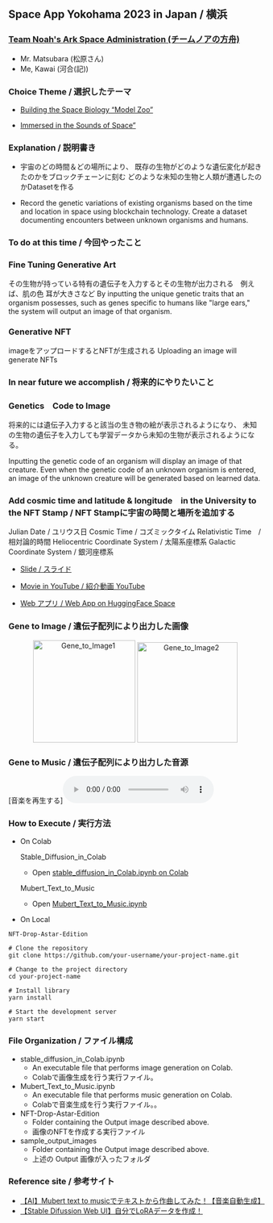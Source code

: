 
## Space App Yokohama 2023 in Japan / 横浜

### [Team Noah's Ark Space Administration (チームノアの方舟)](https://2022.spaceappschallenge.org/challenges/2022-challenges/space-biology-superhero/teams/team-x-alien/project)


- Mr. Matsubara (松原さん)
- Me, Kawai (河合(記))

### Choice Theme / 選択したテーマ

- [Building the Space Biology “Model Zoo”](https://www.spaceappschallenge.org/2023/challenges/building-the-space-biology-model-zoo/?tab=resources)

- [Immersed in the Sounds of Space”](https://www.spaceappschallenge.org/2023/challenges/immersed-in-the-sounds-of-space/)

### Explanation / 説明書き

- 宇宙のどの時間＆どの場所により、
既存の生物がどのような遺伝変化が起きたのかをブロックチェーンに刻む
どのような未知の生物と人類が遭遇したのかDatasetを作る

- Record the genetic variations of existing organisms based on the time and location in space using blockchain technology. Create a dataset documenting encounters between unknown organisms and humans.

### To do at this time / 今回やったこと
### Fine Tuning Generative Art 
その生物が持っている特有の遺伝子を入力するとその生物が出力される　例えば、肌の色 耳が大きさなど
By inputting the unique genetic traits that an organism possesses, such as genes specific to humans like "large ears," the system will output an image of that organism.

### Generative NFT 
imageをアップロードするとNFTが生成される
Uploading an image will generate NFTs

### In near future we accomplish / 将来的にやりたいこと

### Genetics　Code to Image
将来的には遺伝子入力すると該当の生き物の絵が表示されるようになり、
未知の生物の遺伝子を入力しても学習データから未知の生物が表示されるようになる。

Inputting the genetic code of an organism will display an image of that creature. Even when the genetic code of an unknown organism is entered, an image of the unknown creature will be generated based on learned data.

### Add cosmic time and  latitude & longitude　in the University to the NFT Stamp / NFT Stampに宇宙の時間と場所を追加する
Julian Date / ユリウス日
Cosmic Time / コズミックタイム
Relativistic Time　/ 相対論的時間
Heliocentric Coordinate System / 太陽系座標系
Galactic Coordinate System / 銀河座標系

- [Slide / スライド](https://docs.google.com/presentation/d/1Umq53JqME-GUJN6TgCDA7Fu1CcQhMJTG/edit#slide=id.g15d379b926a_3_0)

- [Movie in YouTube / 紹介動画 YouTube](https://www.youtube.com/watch?v=CmSESCkDMz4)

- [Web アプリ / Web App on HuggingFace Space](https://huggingface.co/spaces/KJMAN678/create_alien_on_mars)

###  Gene to Image / 遺伝子配列により出力した画像

<div align="center">
<img width="203" alt="Gene_to_Image1" src="https://github.com/Jun0908/space_app/assets/31527310/aee2d3ef-2e15-46ca-aec2-ea49594489a1">
<img width="199" alt="Gene_to_Image2" src="https://github.com/Jun0908/space_app/assets/31527310/9ae3e052-3821-4b19-89e1-23260d4f2b35">
</div>

### Gene to Music / 遺伝子配列により出力した音源
[音楽を再生する]<audio src="/./sample_output_images/Gene_to_Music.mp3" controls></audio>

### How to Execute / 実行方法

- On Colab

  Stable_Diffusion_in_Colab
  - Open [stable_diffusion_in_Colab.ipynb on Colab](https://colab.research.google.com/drive/1Uaqmq3ibMmEwepnn4OWHf2TVboUVa14O?usp=sharing)
  
  Mubert_Text_to_Music
  - Open [Mubert_Text_to_Music.ipynb](https://colab.research.google.com/drive/1Uaqmq3ibMmEwepnn4OWHf2TVboUVa14O?usp=sharing)
 
- On Local 

```
NFT-Drop-Astar-Edition

# Clone the repository
git clone https://github.com/your-username/your-project-name.git

# Change to the project directory
cd your-project-name

# Install library
yarn install 

# Start the development server
yarn start
```

### File Organization / ファイル構成

- stable_diffusion_in_Colab.ipynb
  - An executable file that performs image generation on Colab.
  - Colabで画像生成を行う実行ファイル。
- Mubert_Text_to_Music.ipynb
  - An executable file that performs music generation on Colab.
  - Colabで音楽生成を行う実行ファイル。。
- NFT-Drop-Astar-Edition
  - Folder containing the Output image described above.
  - 画像のNFTを作成する実行ファイル
- sample_output_images
  - Folder containing the Output image described above.
  - 上述の Output 画像が入ったフォルダ


### Reference site / 参考サイト

- [【AI】Mubert text to musicでテキストから作曲してみた！【音楽自動生成】](https://wakabaclass.com/2023/01/17/ai_mubert-text-to-music/)
- [【Stable Difussion Web UI】自分でLoRAデータを作成！](https://zenn.dev/laiso/articles/7af434269ffa1b)

